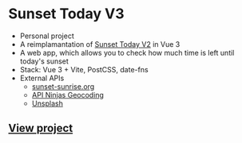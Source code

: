 # Sunset Today V3
- Personal project
- A reimplamantation of [Sunset Today V2](https://github.com/kattata/sunset-today-v2) in Vue 3
- A web app, which allows you to check how much time is left until today's sunset
- Stack: Vue 3 + Vite, PostCSS, date-fns
- External APIs
  - [sunset-sunrise.org](https://sunrise-sunset.org/api)
  - [API Ninjas Geocoding](https://api-ninjas.com/api/geocoding)
  - [Unsplash](https://unsplash.com/developers)

## [View project](https://sunset-today.netlify.app/)

